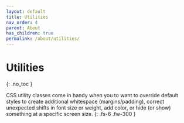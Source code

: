 ```yaml
---
layout: default
title: Utilities
nav_order: 4
parent: About
has_children: true
permalink: /about/utilities/
---
```


# Utilities
{: .no_toc }

CSS utility classes come in handy when you to want to override default styles to create additional whitespace (margins/padding), correct unexpected shifts in font size or weight, add color, or hide (or show) something at a specific screen size.
{: .fs-6 .fw-300 }
